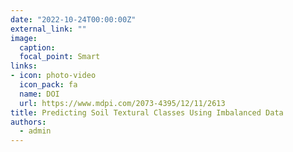 ```yaml
---
date: "2022-10-24T00:00:00Z"
external_link: ""
image:
  caption: 
  focal_point: Smart
links:
- icon: photo-video
  icon_pack: fa
  name: DOI
  url: https://www.mdpi.com/2073-4395/12/11/2613
title: Predicting Soil Textural Classes Using Imbalanced Data
authors: 
  - admin
---
```

